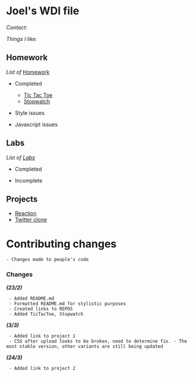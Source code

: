 # Joel's WDI file


_Contact:_

_Things I like:_

## Homework

_List of_ [Homework](https://jeremiahalex.gitbooks.io/sg-wdi-2/content/homework/index.html)


  * Completed


    -  [Tic Tac Toe](https://github.com/misashi/TicTacToe)
    -  [Stopwatch](https://github.com/misashi/Stopwatch)

  * Style issues

  * Javascript issues

## Labs

_List of [Labs](https://jeremiahalex.gitbooks.io/sg-wdi-2/content/labs/index.html)_

  * Completed

  * Incomplete


## Projects

 - [Reaction](misashi.github.io/reactiongame)
 - [Twitter clone](https://polar-savannah-12812.herokuapp.com/)

# Contributing changes
```
- Changes made to people's code
```

### Changes

**_(23/2)_**
```
 - Added README.md
 - Formatted README.md for stylistic purposes
 - Created links to REPOS
 - Added TicTacToe, Stopwatch
```
**_(3/3)_**
```
 - Added link to project 1
 - CSS after upload looks to be broken, need to determine fix. - The most stable version, other variants are still being updated
```

**_(24/3)_**
```
 - Added link to project 2

```

